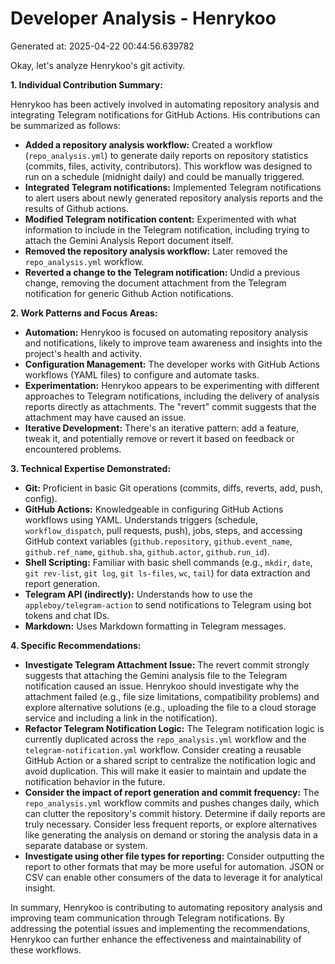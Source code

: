 # Developer Analysis - Henrykoo
Generated at: 2025-04-22 00:44:56.639782

Okay, let's analyze Henrykoo's git activity.

**1. Individual Contribution Summary:**

Henrykoo has been actively involved in automating repository analysis and integrating Telegram notifications for GitHub Actions.  His contributions can be summarized as follows:

*   **Added a repository analysis workflow:**  Created a workflow (`repo_analysis.yml`) to generate daily reports on repository statistics (commits, files, activity, contributors). This workflow was designed to run on a schedule (midnight daily) and could be manually triggered.
*   **Integrated Telegram notifications:**  Implemented Telegram notifications to alert users about newly generated repository analysis reports and the results of Github actions.
*   **Modified Telegram notification content:** Experimented with what information to include in the Telegram notification, including trying to attach the Gemini Analysis Report document itself.
*   **Removed the repository analysis workflow:** Later removed the `repo_analysis.yml` workflow.
*   **Reverted a change to the Telegram notification:**  Undid a previous change, removing the document attachment from the Telegram notification for generic Github Action notifications.

**2. Work Patterns and Focus Areas:**

*   **Automation:** Henrykoo is focused on automating repository analysis and notifications, likely to improve team awareness and insights into the project's health and activity.
*   **Configuration Management:** The developer works with GitHub Actions workflows (YAML files) to configure and automate tasks.
*   **Experimentation:** Henrykoo appears to be experimenting with different approaches to Telegram notifications, including the delivery of analysis reports directly as attachments. The "revert" commit suggests that the attachment may have caused an issue.
*   **Iterative Development:** There's an iterative pattern: add a feature, tweak it, and potentially remove or revert it based on feedback or encountered problems.

**3. Technical Expertise Demonstrated:**

*   **Git:**  Proficient in basic Git operations (commits, diffs, reverts, add, push, config).
*   **GitHub Actions:**  Knowledgeable in configuring GitHub Actions workflows using YAML.  Understands triggers (schedule, `workflow_dispatch`, pull requests, push), jobs, steps, and accessing GitHub context variables (`github.repository`, `github.event_name`, `github.ref_name`, `github.sha`, `github.actor`, `github.run_id`).
*   **Shell Scripting:**  Familiar with basic shell commands (e.g., `mkdir`, `date`, `git rev-list`, `git log`, `git ls-files`, `wc`, `tail`) for data extraction and report generation.
*   **Telegram API (indirectly):**  Understands how to use the `appleboy/telegram-action` to send notifications to Telegram using bot tokens and chat IDs.
*   **Markdown:**  Uses Markdown formatting in Telegram messages.

**4. Specific Recommendations:**

*   **Investigate Telegram Attachment Issue:** The revert commit strongly suggests that attaching the Gemini analysis file to the Telegram notification caused an issue. Henrykoo should investigate why the attachment failed (e.g., file size limitations, compatibility problems) and explore alternative solutions (e.g., uploading the file to a cloud storage service and including a link in the notification).
*   **Refactor Telegram Notification Logic:** The Telegram notification logic is currently duplicated across the `repo_analysis.yml` workflow and the `telegram-notification.yml` workflow. Consider creating a reusable GitHub Action or a shared script to centralize the notification logic and avoid duplication.  This will make it easier to maintain and update the notification behavior in the future.
*   **Consider the impact of report generation and commit frequency:** The `repo_analysis.yml` workflow commits and pushes changes daily, which can clutter the repository's commit history. Determine if daily reports are truly necessary. Consider less frequent reports, or explore alternatives like generating the analysis on demand or storing the analysis data in a separate database or system.
*    **Investigate using other file types for reporting:** Consider outputting the report to other formats that may be more useful for automation. JSON or CSV can enable other consumers of the data to leverage it for analytical insight.

In summary, Henrykoo is contributing to automating repository analysis and improving team communication through Telegram notifications.  By addressing the potential issues and implementing the recommendations, Henrykoo can further enhance the effectiveness and maintainability of these workflows.
